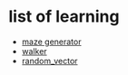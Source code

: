# list of learning
* [maze generator](https://txrus.github.io/test_page/maze_generator/index.html)
* [walker](https://txrus.github.io/test_page/walker/index.html)
* [random_vector](https://txrus.github.io/test_page/random_vector/index.html)
